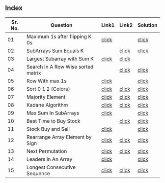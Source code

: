 ## Index

Sr. No. | Question|Link1 | Link2 | Solution
---|---|---|---|---
01 | Maximum 1s after flipping K 0s |[click](https://practice.geeksforgeeks.org/problems/maximize-number-of-1s0905/1?utm_source=youtube&utm_medium=collab_striver_ytdescription&utm_campaign=maximize-number-of-1s)|| [click](./Solutions/MaximumNumberOf1s.java)
02 | SubArrays Sum Equals K | | [click](https://leetcode.com/problems/subarray-sum-equals-k/) | [click](./Solutions/SubArraySumEqualsK.java) 
03 | Largest Subarray with Sum K | [click](https://practice.geeksforgeeks.org/problems/longest-sub-array-with-sum-k0809/1?utm_source=youtube&utm_medium=collab_striver_ytdescription&utm_campaign=longest-sub-array-with-sum-k) | [click](./Solutions/LargestSubArrayWithSumK.java)
04 | Search In A Row Wise sorted matrix || [click](https://leetcode.com/problems/search-a-2d-matrix/submissions/) | [click](./Solutions/SearchInARowWiseSortedMatrix.java)
05 | Row With max 1s | [click](https://practice.geeksforgeeks.org/problems/row-with-max-1s0023/1?utm_source=youtube&utm_medium=collab_striver_ytdescription&utm_campaign=row-with-max-1s) || [click](./Solutions/RowWithMax1s.java)
06 | Sort 0 1 2 (Colors) | [click](https://practice.geeksforgeeks.org/problems/sort-an-array-of-0s-1s-and-2s4231/1?utm_source=youtube&utm_medium=collab_striver_ytdescription&utm_campaign=sort-an-array-of-0s-1s-and-2s) | [click](https://leetcode.com/problems/sort-colors/) | [click](./Solutions/SortColors.java)
07 | Majority Element | [click](https://practice.geeksforgeeks.org/problems/majority-element-1587115620/1?utm_source=youtube&utm_medium=collab_striver_ytdescription&utm_campaign=majority-element) | [click](https://leetcode.com/problems/majority-element/) | [click](./Solutions/MajorityElement.java)
08 | Kadane Algorithm | [click](https://practice.geeksforgeeks.org/problems/kadanes-algorithm-1587115620/0?company[]=Visa&company[]=Visa&page=2&query=company[]Visapage2company[]Visa&utm_source=youtube&utm_medium=collab_striver_ytdescription&utm_campaign=kadanes-algorithm) | [click](https://leetcode.com/problems/maximum-subarray/)| [click](./Solutions/KadaneAlgorithm.java)
09 |Max Sum In SubArrays | [click](https://practice.geeksforgeeks.org/problems/max-sum-in-sub-arrays0824/0?category=&utm_source=youtube&utm_medium=collab_striver_ytdescription&utm_campaign=max-sum-in-sub-arrays) ||[click](./Solutions/maxSumInSubArrays.java)
10 | Best Time to Buy Stock | |[click](https://leetcode.com/problems/best-time-to-buy-and-sell-stock/submissions/) |[click](./Solutions/BestTimeToBuyStock.java)
11 | Stock Buy and Sell| [click](https://practice.geeksforgeeks.org/problems/stock-buy-and-sell2615/0?company[]=Intuit+&page=1&query=company[]Intuit+page1&utm_source=youtube&utm_medium=collab_striver_ytdescription&utm_campaign=stock-buy-and-sell) | | [click](./Solutions/StockBuyAnsSellII.java)
12 | Rearrange Array Element by Sign | [click](https://practice.geeksforgeeks.org/problems/array-of-alternate-ve-and-ve-nos1401/1?utm_source=youtube&utm_medium=collab_striver_ytdescription&utm_campaign=array-of-alternate-ve-and-ve-nos) | [click](https://leetcode.com/problems/rearrange-array-elements-by-sign/) | [click](./Solutions/RearrangeArrayBySign.java)
13 | Next Permutation |[click](https://practice.geeksforgeeks.org/problems/next-permutation5226/1?utm_source=youtube&utm_medium=collab_striver_ytdescription&utm_campaign=next-permutation)| [click](https://leetcode.com/problems/next-permutation/submissions/) | [click](./Solutions/NextPermutation.java)
14 | Leaders in An Array | [click](https://practice.geeksforgeeks.org/problems/leaders-in-an-array-1587115620/1?utm_source=youtube&utm_medium=collab_striver_ytdescription&utm_campaign=leaders-in-an-array) | | [click](./Solutions/LeadersInAnArray.java)
15 | Longest Consecutive Sequence | [click](https://practice.geeksforgeeks.org/problems/longest-consecutive-subsequence2449/0?problemType=functional&page=1&query=problemTypefunctionalpage1&utm_source=youtube&utm_medium=collab_striver_ytdescription&utm_campaign=longest-consecutive-subsequence) | [click](https://leetcode.com/problems/longest-consecutive-sequence/) | [click](./Solutions/LongestConsecutiveSequence.java)